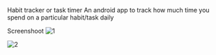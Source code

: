 Habit tracker or task timer
An android app to track how much time you spend on a particular habit/task daily

Screenshoot
![1](https://github.com/fadouaki/Habits_tracker/assets/134284958/5ad2065b-f876-43a1-981c-9ea6bc929b3c)

![2](https://github.com/fadouaki/Habits_tracker/assets/134284958/2d802cc6-92a2-4c85-a5c5-e2768a81907e)
